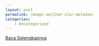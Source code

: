```yaml
---
layout: post
permalink: /mimpi-melihat-ular-meledak/
categories:
    - Uncategorized
---
```


[Baca Selengkapnya](/01)